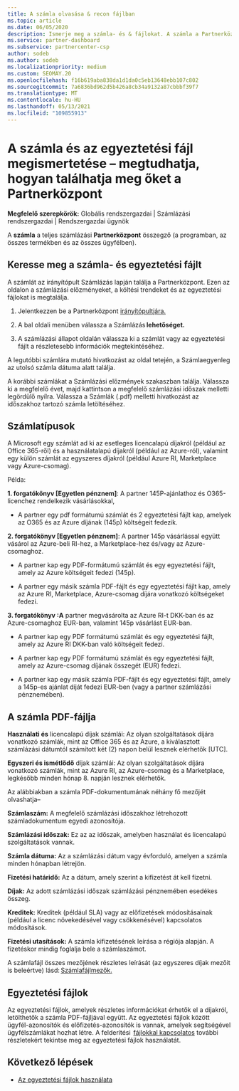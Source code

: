 ```yaml
---
title: A számla olvasása & recon fájlban
ms.topic: article
ms.date: 06/05/2020
description: Ismerje meg a számla- és & fájlokat. A számla a Partnerközpont, termékek és ügyfelek teljes havi díjait jeleníti meg.
ms.service: partner-dashboard
ms.subservice: partnercenter-csp
author: sodeb
ms.author: sodeb
ms.localizationpriority: medium
ms.custom: SEOMAY.20
ms.openlocfilehash: f16b619aba838da1d1da0c5eb13648ebb107c802
ms.sourcegitcommit: 7a6836bd962d5b426a8cb34a9132a87cbbbf39f7
ms.translationtype: MT
ms.contentlocale: hu-HU
ms.lasthandoff: 05/13/2021
ms.locfileid: "109855913"
---
```

# <a name="understand-your-bill-and-reconciliation-file---learn-how-to-find-them-in-partner-center"></a>A számla és az egyeztetési fájl megismertetése – megtudhatja, hogyan találhatja meg őket a Partnerközpont


**Megfelelő szerepkörök:** Globális rendszergazdai | Számlázási rendszergazdai | Rendszergazdai ügynök


A **számla** a teljes számlázási **Partnerközpont** összegző (a programban, az összes termékben és az összes ügyfélben). 

## <a name="find-your-bill-and-reconciliation-file"></a>Keresse meg a számla- és egyeztetési fájlt 

A számlát az irányítópult Számlázás lapján találja a Partnerközpont. Ezen az oldalon a számlázási előzményeket, a költési trendeket és az egyeztetési fájlokat is megtalálja. 

1. Jelentkezzen be a Partnerközpont [irányítópultjára.](https://partner.microsoft.com/dashboard/home) 

2. A bal oldali menüben válassza a Számlázás **lehetőséget.** 

3. A számlázási állapot oldalán válassza ki a számlát vagy az egyeztetési fájlt a részletesebb információk megtekintéséhez. 

A legutóbbi számlára mutató hivatkozást az oldal tetején, a Számlaegyenleg az utolsó számla dátuma alatt találja. 

A korábbi számlákat a Számlázási előzmények szakaszban találja. Válassza ki a megfelelő évet, majd kattintson a megfelelő számlázási időszak melletti legördülő nyílra. Válassza a Számlák (.pdf) melletti hivatkozást az időszakhoz tartozó számla letöltéséhez. 

## <a name="invoice-types"></a>Számlatípusok

A Microsoft egy számlát ad ki az esetleges licencalapú díjakról (például az Office 365-ről) és a használatalapú díjakról (például az Azure-ról), valamint egy külön számlát az egyszeres díjakról (például Azure RI, Marketplace vagy Azure-csomag).

Példa:  

**1. forgatókönyv [Egyetlen pénznem]**: A partner 145P-ajánlathoz és O365-licenchez rendelkezik vásárlásokkal,  

- A partner egy pdf formátumú számlát és 2 egyeztetési fájlt kap, amelyek az O365 és az Azure díjának (145p) költségeit fedezik.  

**2. forgatókönyv [Egyetlen pénznem]**: A partner 145p vásárlással együtt vásárol az Azure-beli RI-hez, a Marketplace-hez és/vagy az Azure-csomaghoz.

- A partner kap egy PDF-formátumú számlát és egy egyeztetési fájlt, amely az Azure költségeit fedezi (145p). 

- A partner egy másik számla PDF-fájlt és egy egyeztetési fájlt kap, amely az Azure RI, Marketplace, Azure-csomag díjára vonatkozó költségeket fedezi. 

**3. forgatókönyv :A** partner megvásárolta az Azure RI-t DKK-ban és az Azure-csomaghoz EUR-ban, valamint 145p vásárlást EUR-ban.

- A partner kap egy PDF formátumú számlát és egy egyeztetési fájlt, amely az Azure RI DKK-ban való költségeit fedezi. 

- A partner kap egy PDF formátumú számlát és egy egyeztetési fájlt, amely az Azure-csomag díjának összegét (EUR) fedezi. 

- A partner kap egy másik számla PDF-fájlt és egy egyeztetési fájlt, amely a 145p-es ajánlat díját fedezi EUR-ben (vagy a partner számlázási pénznemében). 


## <a name="understanding-invoice-pdf"></a>A számla PDF-fájlja 

**Használati és** licencalapú díjak számlái: Az olyan szolgáltatások díjára vonatkozó számlák, mint az Office 365 és az Azure, a kiválasztott számlázási dátumtól számított két (2) napon belül lesznek elérhetők [UTC].  

**Egyszeri és ismétlődő** díjak számlái: Az olyan szolgáltatások díjára vonatkozó számlák, mint az Azure RI, az Azure-csomag és a Marketplace, legkésőbb minden hónap 8. napján lesznek elérhetők.  

Az alábbiakban a számla PDF-dokumentumának néhány fő mezőjét olvashatja–

**Számlaszám:** A megfelelő számlázási időszakhoz létrehozott számladokumentum egyedi azonosítója. 

**Számlázási időszak:** Ez az az időszak, amelyben használat és licencalapú szolgáltatások vannak. 

**Számla dátuma:** Az a számlázási dátum vagy évforduló, amelyen a számla minden hónapban létrejön. 

**Fizetési határidő:** Az a dátum, amely szerint a kifizetést át kell fizetni. 

**Díjak:** Az adott számlázási időszak számlázási pénznemében esedékes összeg. 

**Kreditek:** Kreditek (például SLA) vagy az előfizetések módosításainak (például a licenc növekedésével vagy csökkenésével) kapcsolatos módosítások. 

**Fizetési utasítások:** A számla kifizetésének leírása a régiója alapján. A fizetéskor mindig foglalja bele a számlaszámot. 

A számlafájl összes mezőjének részletes leírását (az egyszeres díjak mezőit is beleértve) lásd: [Számlafájlmezők.](invoice-file.md) 

## <a name="understand-reconciliation-files"></a>Egyeztetési fájlok

 Az egyeztetési fájlok, amelyek részletes információkat érhetők el a díjakról, letölthetők a számla PDF-fájljával együtt. Az egyeztetési fájlok között ügyfél-azonosítók és előfizetés-azonosítók is vannak, amelyek segítségével ügyfélszámlákat hozhat létre. A felderítési  [fájlokkal kapcsolatos](use-the-reconciliation-files.md) további részletekért tekintse meg az egyeztetési fájlok használatát. 

## <a name="next-steps"></a>Következő lépések

- [Az egyeztetési fájlok használata](use-the-reconciliation-files.md)